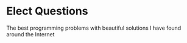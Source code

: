 # Elect Questions
The best programming problems with beautiful solutions I have found around the Internet
